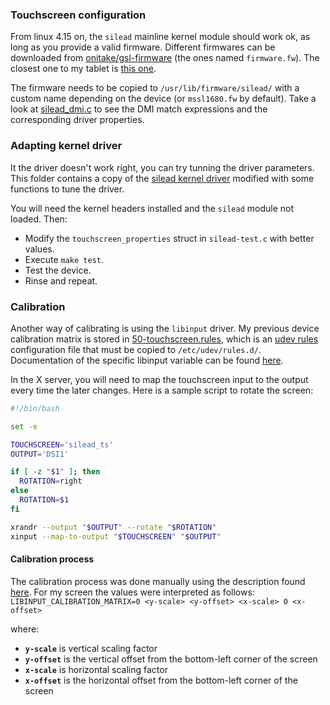### Touchscreen configuration
From linux 4.15 on, the `silead` mainline kernel module should work ok, as long as you provide a valid firmware.
Different firmwares can be downloaded from [onitake/gsl-firmware](https://github.com/onitake/gsl-firmware)
(the ones named `firmware.fw`).
The closest one to my tablet is
[this one](https://github.com/onitake/gsl-firmware/raw/master/firmware/chuwi/hi10-pro-z8350-Hi10_HQ64G42170704809/firmware.fw).

The firmware needs to be copied to `/usr/lib/firmware/silead/` with a custom name depending on the device (or `mssl1680.fw` by default). Take a look at [silead_dmi.c](https://github.com/torvalds/linux/blob/cacd9759eea2f1c7e8792ecd91ed4602f963b1a5/drivers/platform/x86/silead_dmi.c) to
see the DMI match expressions and the corresponding driver properties.

### Adapting kernel driver
It the driver doesn't work right, you can try tunning the driver parameters. This folder contains a copy
of the [silead kernel driver](https://github.com/torvalds/linux/blob/master/drivers/input/touchscreen/silead.c)
modified with some functions to tune the driver.

You will need the kernel headers installed and the `silead` module not loaded.
Then:
 - Modify the `touchscreen_properties` struct in `silead-test.c` with better values.
 - Execute `make test`.
 - Test the device.
 - Rinse and repeat.



### Calibration
Another way of calibrating is using the `libinput` driver. My previous device calibration matrix is stored in
[50-touchscreen.rules](https://raw.githubusercontent.com/danielotero/linux-on-hi10/master/touchscreen/50-touchscreen.rules),
which is an [udev rules](https://wiki.archlinux.org/index.php/Udev) configuration file that must be copied to
`/etc/udev/rules.d/`. Documentation of the specific libinput variable can be found
[here](https://wayland.freedesktop.org/libinput/doc/1.2.1/udev_config.html).

In the X server, you will need to map the touchscreen input to the output every time the later changes. Here is a
sample script to rotate the screen:
```Bash
#!/bin/bash

set -e

TOUCHSCREEN='silead_ts'
OUTPUT='DSI1'

if [ -z "$1" ]; then
  ROTATION=right
else
  ROTATION=$1
fi

xrandr --output "$OUTPUT" --rotate "$ROTATION"
xinput --map-to-output "$TOUCHSCREEN" "$OUTPUT"

```

#### Calibration process
The calibration process was done manually using the description found
[here](https://wayland.freedesktop.org/libinput/doc/1.2.1/group__config.html#ga09a798f58cc601edd2797780096e9804).
For my screen the values were interpreted as follows:
`LIBINPUT_CALIBRATION_MATRIX=0 <y-scale> <y-offset> <x-scale> 0 <x-offset>`

where:

 - **`y-scale`** is vertical scaling factor
 - **`y-offset`** is the vertical offset from the bottom-left corner of the screen
 - **`x-scale`** is horizontal scaling factor
 - **`x-offset`** is the horizontal offset from the bottom-left corner of the screen

